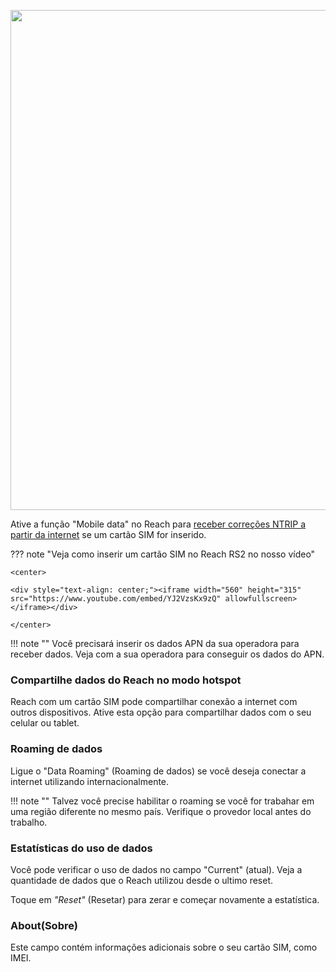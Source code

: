 <p style="text-align:center" ><img src="../img/reachview/mobile-data/mobile-data.png" style="width: 800px;" /></p>

Ative a função "Mobile data" no Reach para [receber correções NTRIP a partir da internet](../../common/tutorials/ntrip-workflow/) se um cartão SIM for inserido.

??? note "Veja como inserir um cartão SIM no Reach RS2 no nosso vídeo"
    
    <center>

	<div style="text-align: center;"><iframe width="560" height="315" src="https://www.youtube.com/embed/YJ2VzsKx9zQ" allowfullscreen></iframe></div>

	</center>

!!! note ""
    Você precisará inserir os dados APN da sua operadora para receber dados. Veja com a sua operadora para conseguir os dados do APN.

### Compartilhe dados do Reach no modo hotspot

Reach com um cartão SIM pode compartilhar conexão a internet com outros dispositivos. Ative esta opção para compartilhar dados com o seu celular ou tablet.

### Roaming de dados

Ligue o "Data Roaming" (Roaming de dados) se você deseja conectar a internet utilizando internacionalmente.

!!! note ""
    Talvez você precise habilitar o roaming se você for trabahar em uma região diferente no mesmo país. Verifique o provedor local antes do trabalho.

### Estatísticas do uso de dados

Você pode verificar o uso de dados no campo "Current" (atual). Veja a quantidade de dados que o Reach utilizou desde o ultimo reset.

Toque em *"Reset"* (Resetar) para zerar e começar novamente a estatística.

### About(Sobre)

Este campo contém informações adicionais sobre o seu cartão SIM, como IMEI.
